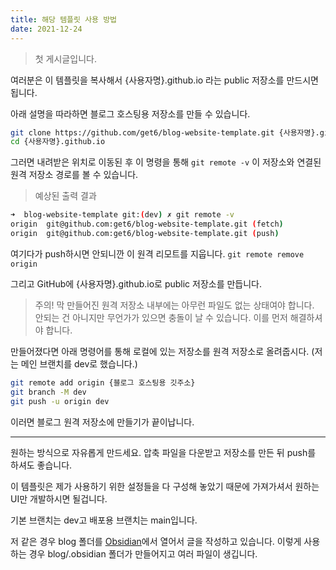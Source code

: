 ```yaml
---
title: 해당 템플릿 사용 방법
date: 2021-12-24
---
```


> 첫 게시글입니다.

여러분은 이 템플릿을 복사해서 {사용자명}.github.io 라는 public 저장소를 만드시면 됩니다.

아래 설명을 따라하면 블로그 호스팅용 저장소를 만들 수 있습니다.

```sh
git clone https://github.com/get6/blog-website-template.git {사용자명}.github.io
cd {사용자명}.github.io
```

그러면 내려받은 위치로 이동된 후 이 명령을 통해 `git remote -v` 이 저장소와 연결된 원격 저장소 경로를 볼 수 있습니다. 

> 예상된 출력 결과
```sh
➜  blog-website-template git:(dev) ✗ git remote -v
origin  git@github.com:get6/blog-website-template.git (fetch)
origin  git@github.com:get6/blog-website-template.git (push)
```

여기다가 push하시면 안되니깐 이 원격 리모트를 지웁니다. `git remote remove origin`

그리고 GitHub에 {사용자명}.github.io로 public 저장소를 만듭니다.
> 주의! 막 만들어진 원격 저장소 내부에는 아무런 파일도 없는 상태여야 합니다.\
> 안되는 건 아니지만 무언가가 있으면 충돌이 날 수 있습니다. 이를 먼저 해결하셔야 합니다.

만들어졌다면 아래 명령어를 통해 로컬에 있는 저장소를 원격 저장소로 올려줍시다. (저는 메인 브랜치를 dev로 했습니다.)
```sh
git remote add origin {블로그 호스팅용 깃주소}
git branch -M dev
git push -u origin dev
```

이러면 블로그 원격 저장소에 만들기가 끝이납니다.

---

원하는 방식으로 자유롭게 만드세요. 압축 파일을 다운받고 저장소를 만든 뒤 push를 하셔도 좋습니다.

이 템플릿은 제가 사용하기 위한 설정들을 다 구성해 놓았기 때문에 가져가셔서 원하는 UI만 개발하시면 될겁니다.

기본 브랜치는 dev고 배포용 브랜치는 main입니다.

저 같은 경우 blog 폴더를 [Obsidian](https://obsidian.md/)에서 열어서 글을 작성하고 있습니다.
이렇게 사용하는 경우 blog/.obsidian 폴더가 만들어지고 여러 파일이 생깁니다.